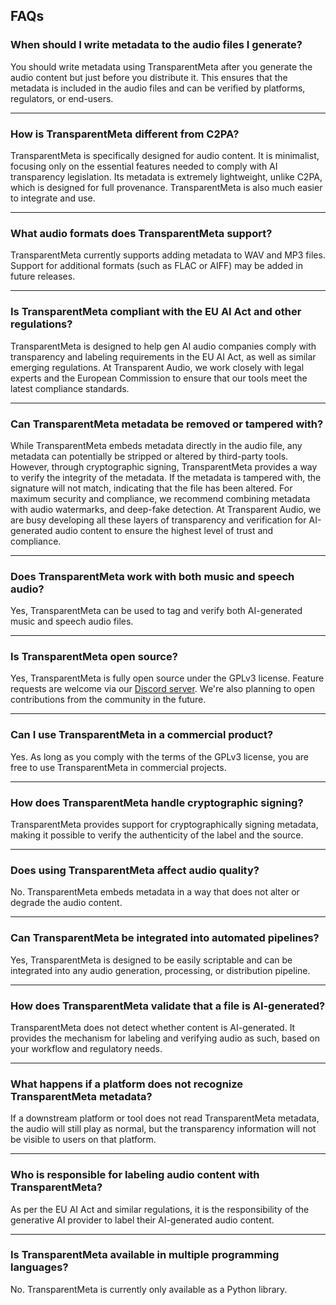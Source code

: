## FAQs

### When should I write metadata to the audio files I generate?
You should write metadata using TransparentMeta after you generate the 
audio content but just before you distribute it. This ensures that the 
metadata is included in the audio files and can be verified by platforms, regulators, or end-users.

---

### How is TransparentMeta different from C2PA?
TransparentMeta is specifically designed for audio content. It is 
minimalist, focusing  only on the essential features needed to comply with 
AI transparency  legislation. Its metadata is extremely lightweight, unlike 
C2PA, which is designed for full provenance. TransparentMeta is also much easier to integrate and use.

--- 


### What audio formats does TransparentMeta support?
TransparentMeta currently supports adding metadata to WAV and MP3 files. 
Support for additional formats (such as FLAC or AIFF) may be added in future 
releases.

--- 


### Is TransparentMeta compliant with the EU AI Act and other regulations?
TransparentMeta is designed to help gen AI audio companies comply with 
transparency and labeling requirements in the EU AI Act, as well as similar 
emerging regulations. At Transparent Audio, we work closely with legal 
experts and the European Commission to ensure that our tools meet the 
latest compliance standards.

--- 


### Can TransparentMeta metadata be removed or tampered with?
While TransparentMeta embeds metadata directly in the audio file, any 
metadata can potentially be stripped or altered by third-party tools. 
However, through cryptographic signing, TransparentMeta provides a way to 
verify the
integrity of the metadata. If the metadata is tampered with, the signature 
will not match, indicating that the file has been altered. For maximum security and compliance,
we recommend combining metadata with audio watermarks, and 
deep-fake detection. At Transparent Audio, we are busy developing
all these layers of transparency and verification for AI-generated audio 
content to ensure the highest level of trust and compliance.

--- 


### Does TransparentMeta work with both music and speech audio?
Yes, TransparentMeta can be used to tag and verify both AI-generated music and speech audio files.

--- 


### Is TransparentMeta open source?
Yes, TransparentMeta is fully open source under the GPLv3 license. 
Feature requests are welcome via our [Discord server](https://discord.gg/pE9yRt7b9N). We're also planning to open contributions from the community in the future.

--- 


### Can I use TransparentMeta in a commercial product?
Yes. As long as you comply with the terms of the GPLv3 license, you are 
free to use TransparentMeta in commercial projects.

--- 


### How does TransparentMeta handle cryptographic signing?
TransparentMeta provides support for cryptographically signing metadata, 
making it possible to verify the authenticity of the label and the source.

--- 


### Does using TransparentMeta affect audio quality?
No. TransparentMeta embeds metadata in a way that does not alter or degrade the audio content.

--- 


### Can TransparentMeta be integrated into automated pipelines?
Yes, TransparentMeta is designed to be easily scriptable and can be 
integrated into any audio generation, processing, or distribution pipeline.

--- 


### How does TransparentMeta validate that a file is AI-generated?
TransparentMeta does not detect whether content is AI-generated. It 
provides the mechanism for labeling and verifying audio as such, based on your workflow and regulatory needs.

--- 


### What happens if a platform does not recognize TransparentMeta metadata?
If a downstream platform or tool does not read TransparentMeta metadata, 
the audio will still play as normal, but the transparency information will not be visible to users on that platform.

--- 


### Who is responsible for labeling audio content with TransparentMeta?
As per the EU AI Act and similar regulations, it is the responsibility of the generative AI provider to label their AI-generated audio content.

--- 

### Is TransparentMeta available in multiple programming languages?
No. TransparentMeta is currently only available as a Python library.





